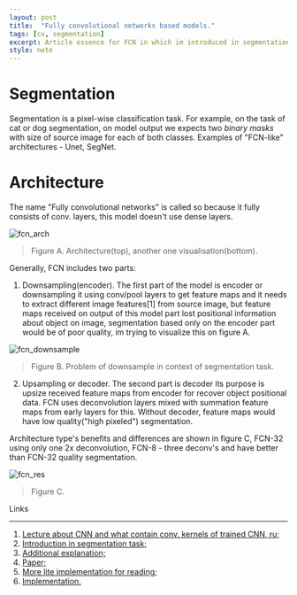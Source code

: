 ```yaml
---
layout: post
title:  "Fully convolutional networks based models."
tags: [cv, segmentation]
excerpt: Article essence for FCN in which im introduced in segmentation and explain the fully convolutional networks needed for segmentation tasks.  
style: note
---
```


# Segmentation
Segmentation is a pixel-wise classification task. For example, on the task of cat or dog segmentation, on model output we
expects two _binary masks_ with size of source image for each of both classes. Examples of "FCN-like" architectures - Unet, SegNet.

# Architecture

The name "Fully convolutional networks" is called so because it fully consists of conv. layers, this model doesn't use dense layers.

![fcn_arch](/images/fcn/fcn-arch.png)

> Figure A. Architecture(top), another one visualisation(bottom).

Generally, FCN includes two parts:
1. Downsampling(encoder). The first part of the model is encoder or downsampling it using conv/pool layers to get feature 
maps and it needs to extract different image features[1] from source image, but feature maps received on output of this model part lost positional information about object on image, segmentation 
based only on the encoder part would be of poor quality, im trying to visualize this on figure A.

![fcn_downsample](/images/fcn/fcn-downsample.png)

> Figure B. Problem of downsample in context of segmentation task.

2. Upsampling or decoder. The second part is decoder its purpose is upsize received feature maps from encoder for recover object positional data.
FCN uses deconvolution layers mixed with summation feature maps from early layers for this. 
Without decoder, feature maps would have low quality("high pixeled") segmentation.

Architecture type's benefits and differences are shown in figure C, FCN-32 using only one 2x deconvolution,
FCN-8 - three deconv's and have better than FCN-32 quality segmentation.

![fcn_res](/images/fcn/fcn-results.png)

> Figure C. 

Links

***
1. [Lecture about CNN and what contain conv. kernels of trained CNN, ru;](https://youtu.be/gnwG5agGsJ4)
2. [Introduction in segmentation task;](https://towardsdatascience.com/review-fcn-semantic-segmentation-eb8c9b50d2d1)
3. [Additional explanation;](https://www.gsitechnology.com/Beginners-Guide-to-Segmentation-in-Satellite-Images)
4. [Paper;](https://arxiv.org/pdf/1411.4038.pdf)
5. [More lite implementation for reading;](https://github.com/wkentaro/pytorch-fcn/blob/main/torchfcn/models/fcn8s.py)
6. [Implementation.](https://github.com/shelhamer/fcn.berkeleyvision.org/blob/1305c7378a9f0ab44b2c936f4d60e4687e3d8743/voc-fcn8s/net.py)

